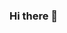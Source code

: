 ### Hi there 👋

<!--
**victorezmarreiros/victorezmarreiros** is a ✨ _special_ ✨ repository because its `README.md` (this file) appears on your GitHub profile.

Here are some ideas to get you started:

- 🔭 I’m currently working on MemoCash Solutions as Quality Assurance
- 🌱 I’m currently learning about ISTQB Exam -> CTFL, Postman API testing,  
- 👯 I’m looking to collaborate on community of software testing 
- 🤔 I’m looking for help with automated acceptance testing, using Guerking and Behaviour Driven Development 
- 💬 Ask me about concepts and techniques of software testing 
- 📫 How to reach me: https://www.linkedin.com/in/victormarreiros/
- 😄 Pronouns: ...
- ⚡ Fun fact: I'm just an Error Hunter 
-->
